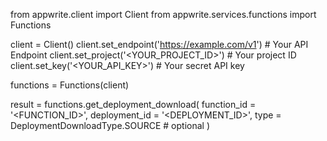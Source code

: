 from appwrite.client import Client
from appwrite.services.functions import Functions

client = Client()
client.set_endpoint('https://example.com/v1') # Your API Endpoint
client.set_project('<YOUR_PROJECT_ID>') # Your project ID
client.set_key('<YOUR_API_KEY>') # Your secret API key

functions = Functions(client)

result = functions.get_deployment_download(
    function_id = '<FUNCTION_ID>',
    deployment_id = '<DEPLOYMENT_ID>',
    type = DeploymentDownloadType.SOURCE # optional
)

